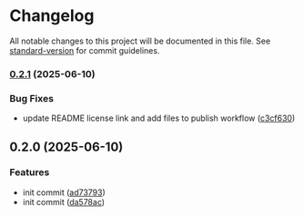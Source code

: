 # Changelog

All notable changes to this project will be documented in this file. See [standard-version](https://github.com/conventional-changelog/standard-version) for commit guidelines.

### [0.2.1](https://github.com/scrapeless-ai/n8n-nodes-scrapeless/compare/v0.2.0...v0.2.1) (2025-06-10)


### Bug Fixes

* update README license link and add files to publish workflow ([c3cf630](https://github.com/scrapeless-ai/n8n-nodes-scrapeless/commit/c3cf630ac31fe669b37f8f0a42ad0ce6505b881b))

## 0.2.0 (2025-06-10)


### Features

* init commit ([ad73793](https://github.com/scrapeless-ai/n8n-nodes-scrapeless/commit/ad737938beef05ad38cf4cb59d6921164f29c816))
* init commit ([da578ac](https://github.com/scrapeless-ai/n8n-nodes-scrapeless/commit/da578acd47de9b00a92dac00611bc978d70bc5f5))
